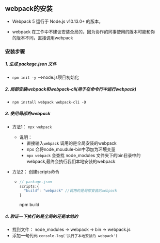 ## webpack的安装

- Webpack 5 运行于 Node.js v10.13.0+ 的版本。


- webpack 在工作中不建议安装全局的，因为协作的同事使用的版本可能和你的版本不同，直接调用webpack

### 安装步骤

##### 1. 生成 package.json 文件

- `npm init -y` ==>node.js项目初始化

##### 2. 局部安装webpack和webpack-cli(用于在命令行中运行webpack)

- `npm install webpack webpack-cli -D`

##### 3. 使用局部的webpack

- 方法1： `npx webpack`

  - 说明：
    - 直接输入`webpack` 调用的是全局安装的webpack
    - npx 会将node_moudule-bin中添加为环境变量
    - `npx webpack` 会查找 node_modules 文件夹下的bin目录中的webpack,最终会执行我们本地安装的webpack

- 方法2： 创建scripts命令

  - ```js
    // package.json
    scripts:{
      "build": "webpack" //调用的是局部安装的webpack
    }
    ```
    npm build

##### 4. 验证一下执行的是全局的还是本地的

- 找到文件： node_modules -> webpack -> bin -> webpack.js
- 添加一句代码 `console.log('执行了本地安装的 webpack')`